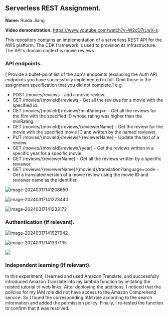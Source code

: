 ## Serverless REST Assignment.

__Name:__ Ruida Jiang

__Video demonstration:__ https://www.youtube.com/watch?v=W2cD7rLwX-s

This repository contains an implementation of a serverless REST API for the AWS platform. The CDK framework is used to provision its infrastructure. The API's domain context is movie reviews.

### API endpoints.

[ Provide a bullet-point list of the app's endpoints (excluding the Auth API endpoints you have successfully implemented in full. Omit those in the assignment specification that you did not complete.]
e.g.

+ POST /movies/reviews - add a movie review.
+ GET /movies/{movieId}/reviews - Get all the reviews for a movie with the specified id.
+ GET /movies/{movieId}/reviews?minRating=n - Get all the reviews for the film with the specified ID whose rating was higher than the minRating.
+ GET /movies/{movieId}/reviews/{reviewerName} - Get the review for the movie with the specified movie ID and written by the named reviewer.
+ PUT /movies/{movieId}/reviews/{reviewerName} - Update the text of a review.
+ GET /movies/{movieId}/reviews/{year} - Get the reviews written in a specific year for a specific movie.
+ GET /reviews/{reviewerName} - Get all the reviews written by a specific reviewer.
+ GET /reviews/{reviewerName}/{movieId}/translation?language=code - Get a translated version of a movie review using the movie ID and reviewer name as the identifier.

![image-20240317141208650](C:\Users\江睿达\AppData\Roaming\Typora\typora-user-images\image-20240317141208650.png)

![image-20240317141223440](C:\Users\江睿达\AppData\Roaming\Typora\typora-user-images\image-20240317141223440.png)

![image-20240317141233172](C:\Users\江睿达\AppData\Roaming\Typora\typora-user-images\image-20240317141233172.png)



### Authentication (if relevant).

![image-20240317141927942](C:\Users\江睿达\AppData\Roaming\Typora\typora-user-images\image-20240317141927942.png)

![image-20240317141337135](C:\Users\江睿达\AppData\Roaming\Typora\typora-user-images\image-20240317141337135.png)

![](./images/pool.png)

### Independent learning (If relevant).

In this experiment, I learned and used Amazon Translate, and successfully introduced Amazon Translate into my lambda function by imitating the related tutorial of web links; After deploying the additions, I noticed that the policies for my IAM role did not have access to the Amazon Comprehend service. So I found the corresponding IAM role according to the search information and added the permission policy. Finally, I re-tested the function to confirm that it was resolved.

